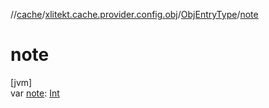 //[cache](../../../index.md)/[xlitekt.cache.provider.config.obj](../index.md)/[ObjEntryType](index.md)/[note](note.md)

# note

[jvm]\
var [note](note.md): [Int](https://kotlinlang.org/api/latest/jvm/stdlib/kotlin/-int/index.html)

